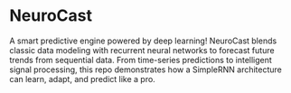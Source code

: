 # NeuroCast
A smart predictive engine powered by deep learning! NeuroCast blends classic data modeling with recurrent neural networks to forecast future trends from sequential data. From time-series predictions to intelligent signal processing, this repo demonstrates how a SimpleRNN architecture can learn, adapt, and predict like a pro. 
